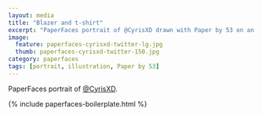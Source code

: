 ```yaml
---
layout: media
title: "Blazer and t-shirt"
excerpt: "PaperFaces portrait of @CyrisXD drawn with Paper by 53 on an iPad."
image: 
  feature: paperfaces-cyrisxd-twitter-lg.jpg
  thumb: paperfaces-cyrisxd-twitter-150.jpg
category: paperfaces
tags: [portrait, illustration, Paper by 53]
---
```


PaperFaces portrait of [@CyrisXD](http://twitter.com/CyrisXD).

{% include paperfaces-boilerplate.html %}